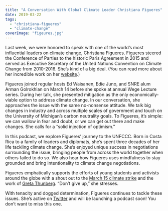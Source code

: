 ```yaml
---
title: "A Conversation With Global Climate Leader Christiana Figueres"
date: 2019-03-22
tags: 
  - "christiana-figueres"
  - "climate-change"
coverImage: "figeures.jpg"
---
```


Last week, we were honored to speak with one of the world’s most influential leaders on climate change, Christiana Figueres. Figueres steered the Conference of Parties to the historic Paris Agreement in 2015 and served as Executive Secretary of the United Nations Convention on Climate Change from 2010-2016. She’s kind of a big deal. (You can read more about her incredible work on her [website](https://christianafigueres.com/#/).)

<!--more-->

Figueres joined regular hosts Ed Waisanen, Edie Juno, and SNRE alum Arman Golrokhian on March 14 before she spoke at annual Wege Lecture series. During her talk, she presented mitigation as the only economically-viable option to address climate change. In our conversation, she approaches the issue with the same no-nonsense attitude. We talk big changes in industry and across multiple scales of government and touch on the University of Michigan’s carbon neutrality goals. To Figueres, it’s simple: we can wallow in fear and doubt, or we can get out there and make changes. She calls for a “solid injection of optimism.”

In this podcast, we explore Figueres’ journey to the UNFCCC. Born in Costa Rica to a family of leaders and diplomats, she’s spent three decades of her life tackling climate change. She’s enjoyed unique success in negotiations surrounding the issue, bringing people from across the world together when others failed to do so. We also hear how Figueres uses mindfulness to stay grounded and bring intentionality to climate change negotiations.

Figueres emphatically supports the efforts of young students and activists around the globe with a shout out to the [March 15 climate strike](https://www.youthclimatestrikeus.org) and the work of [Greta Thunberg](https://www.ted.com/speakers/greta_thunberg). “Don’t give up,” she stresses.

With tenacity and dogged determination, Figueres continues to tackle these issues. She’s active on [Twitter](https://twitter.com/CFigueres) and will be launching a podcast soon! You don’t want to miss this one.
